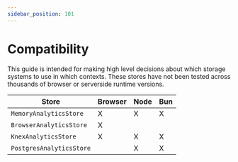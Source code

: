 ```yaml
---
sidebar_position: 101
---
```


# Compatibility

This guide is intended for making high level decisions about which storage systems to use in which contexts. These stores have not been tested across thousands of browser or serverside runtime versions.

| Store                    | Browser | Node | Bun |
| ------------------------ | ------- | ---- | --- |
| `MemoryAnalyticsStore`   | X       | X    | X   |
| `BrowserAnalyticsStore`  | X       |      |     |
| `KnexAnalyticsStore`     | X       | X    | X   |
| `PostgresAnalyticsStore` |         | X    | X   |
